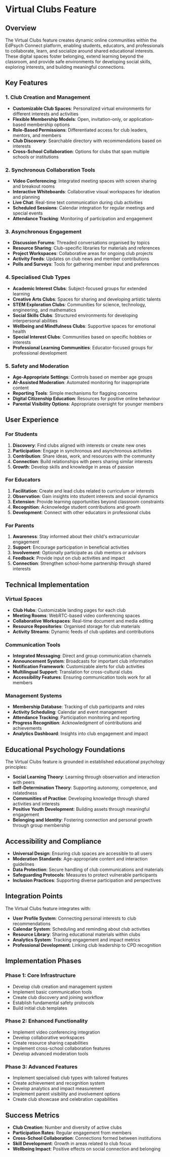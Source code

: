 # Virtual Clubs Feature

## Overview

The Virtual Clubs feature creates dynamic online communities within the EdPsych Connect platform, enabling students, educators, and professionals to collaborate, learn, and socialize around shared educational interests. These digital spaces foster belonging, extend learning beyond the classroom, and provide safe environments for developing social skills, exploring interests, and building meaningful connections.

## Key Features

### 1. Club Creation and Management

- **Customizable Club Spaces**: Personalized virtual environments for different interests and activities
- **Flexible Membership Models**: Open, invitation-only, or application-based membership options
- **Role-Based Permissions**: Differentiated access for club leaders, mentors, and members
- **Club Discovery**: Searchable directory with recommendations based on interests
- **Cross-School Collaboration**: Options for clubs that span multiple schools or institutions

### 2. Synchronous Collaboration Tools

- **Video Conferencing**: Integrated meeting spaces with screen sharing and breakout rooms
- **Interactive Whiteboards**: Collaborative visual workspaces for ideation and planning
- **Live Chat**: Real-time text communication during club activities
- **Scheduled Sessions**: Calendar integration for regular meetings and special events
- **Attendance Tracking**: Monitoring of participation and engagement

### 3. Asynchronous Engagement

- **Discussion Forums**: Threaded conversations organised by topics
- **Resource Sharing**: Club-specific libraries for materials and references
- **Project Workspaces**: Collaborative areas for ongoing club projects
- **Activity Feeds**: Updates on club news and member contributions
- **Polls and Surveys**: Tools for gathering member input and preferences

### 4. Specialised Club Types

- **Academic Interest Clubs**: Subject-focused groups for extended learning
- **Creative Arts Clubs**: Spaces for sharing and developing artistic talents
- **STEM Exploration Clubs**: Communities for science, technology, engineering, and mathematics
- **Social Skills Clubs**: Structured environments for developing interpersonal abilities
- **Wellbeing and Mindfulness Clubs**: Supportive spaces for emotional health
- **Special Interest Clubs**: Communities based on specific hobbies or interests
- **Professional Learning Communities**: Educator-focused groups for professional development

### 5. Safety and Moderation

- **Age-Appropriate Settings**: Controls based on member age groups
- **AI-Assisted Moderation**: Automated monitoring for inappropriate content
- **Reporting Tools**: Simple mechanisms for flagging concerns
- **Digital Citizenship Education**: Resources for positive online behaviour
- **Parental Visibility Options**: Appropriate oversight for younger members

## User Experience

### For Students

1. **Discovery**: Find clubs aligned with interests or create new ones
2. **Participation**: Engage in synchronous and asynchronous activities
3. **Contribution**: Share ideas, work, and resources with the community
4. **Connection**: Build relationships with peers sharing similar interests
5. **Growth**: Develop skills and knowledge in areas of passion

### For Educators

1. **Facilitation**: Create and lead clubs related to curriculum or interests
2. **Observation**: Gain insights into student interests and social dynamics
3. **Extension**: Provide learning opportunities beyond classroom constraints
4. **Recognition**: Acknowledge student contributions and growth
5. **Development**: Connect with other educators in professional clubs

### For Parents

1. **Awareness**: Stay informed about their child's extracurricular engagement
2. **Support**: Encourage participation in beneficial activities
3. **Involvement**: Optionally participate as club mentors or advisors
4. **Feedback**: Provide input on club activities and impact
5. **Connection**: Strengthen school-home partnership through shared interests

## Technical Implementation

### Virtual Spaces

- **Club Hubs**: Customizable landing pages for each club
- **Meeting Rooms**: WebRTC-based video conferencing spaces
- **Collaborative Workspaces**: Real-time document and media editing
- **Resource Repositories**: Organised storage for club materials
- **Activity Streams**: Dynamic feeds of club updates and contributions

### Communication Tools

- **Integrated Messaging**: Direct and group communication channels
- **Announcement System**: Broadcasts for important club information
- **Notification Framework**: Customizable alerts for club activities
- **Multilingual Support**: Translation for cross-cultural clubs
- **Accessibility Features**: Ensuring communication tools work for all members

### Management Systems

- **Membership Database**: Tracking of club participants and roles
- **Activity Scheduling**: Calendar and event management
- **Attendance Tracking**: Participation monitoring and reporting
- **Progress Recognition**: Acknowledgment of contributions and achievements
- **Analytics Dashboard**: Insights into club engagement and impact

## Educational Psychology Foundations

The Virtual Clubs feature is grounded in established educational psychology principles:

- **Social Learning Theory**: Learning through observation and interaction with peers
- **Self-Determination Theory**: Supporting autonomy, competence, and relatedness
- **Communities of Practise**: Developing knowledge through shared activities and interests
- **Positive Youth Development**: Building assets through meaningful engagement
- **Belonging and Identity**: Fostering connection and personal growth through group membership

## Accessibility and Compliance

- **Universal Design**: Ensuring club spaces are accessible to all users
- **Moderation Standards**: Age-appropriate content and interaction guidelines
- **Data Protection**: Secure handling of club communications and materials
- **Safeguarding Protocols**: Measures to protect vulnerable participants
- **Inclusion Practices**: Supporting diverse participation and perspectives

## Integration Points

The Virtual Clubs feature integrates with:

- **User Profile System**: Connecting personal interests to club recommendations
- **Calendar System**: Scheduling and reminding about club activities
- **Resource Library**: Sharing educational materials within clubs
- **Analytics System**: Tracking engagement and impact metrics
- **Professional Development**: Linking club leadership to CPD recognition

## Implementation Phases

### Phase 1: Core Infrastructure

- Develop club creation and management system
- Implement basic communication tools
- Create club discovery and joining workflow
- Establish fundamental safety protocols
- Build initial club templates

### Phase 2: Enhanced Functionality

- Implement video conferencing integration
- Develop collaborative workspaces
- Create resource sharing capabilities
- Implement cross-school collaboration features
- Develop advanced moderation tools

### Phase 3: Advanced Features

- Implement specialised club types with tailored features
- Create achievement and recognition system
- Develop analytics and impact measurement
- Implement parent visibility and involvement options
- Create club showcase and celebration capabilities

## Success Metrics

- **Club Creation**: Number and diversity of active clubs
- **Participation Rates**: Regular engagement from members
- **Cross-School Collaboration**: Connections formed between institutions
- **Skill Development**: Growth in areas related to club focus
- **Wellbeing Impact**: Positive effects on social connection and belonging
